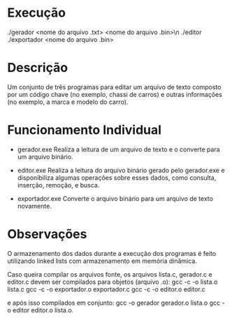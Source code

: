 # Execução
./gerador <nome do arquivo .txt> <nome do arquivo .bin>\n
./editor <nome do arquivo binario entrada> <nome do arquivo binario saida>
./exportador <nome do arquivo .bin> <nome do arquivo.txt>


# Descrição
Um conjunto de três programas para editar um arquivo de texto composto por um código chave (no exemplo, chassi de carros) e outras informações (no exemplo, a marca e modelo do carro).


# Funcionamento Individual

- gerador.exe
Realiza a leitura de um arquivo de texto e o converte para um arquivo binário.

- editor.exe
Realiza a leitura do arquivo binário gerado pelo gerador.exe e disponibiliza algumas operações sobre esses dados, como consulta, inserção, remoção,  e busca.

- exportador.exe
Converte o arquivo binário para um arquivo de texto novamente.


# Observações
O armazenamento dos dados durante a execução dos programas é feito utilizando linked lists com armazenamento em memória dinâmica.

Caso queira compilar os arquivos fonte, os arquivos lista.c, gerador.c e editor.c devem ser compilados para objetos (arquivo .o):
gcc -c -o lista.o lista.c
gcc -c -o exportador.o exportador.c
gcc -c -o editor.o editor.c

e após isso compilados em conjunto: 
gcc -o gerador gerador.o lista.o
gcc -o editor editor.o lista.o.
